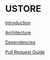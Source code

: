 # USTORE

[Introduction](doc/introduction.md)

[Architecture](doc/architecture.md)

[Dependencies](doc/dependencies.md)

[Pull Request Guide](doc/pr_guide.md)

